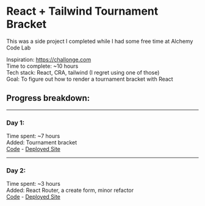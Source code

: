 # React + Tailwind Tournament Bracket

This was a side project I completed while I had some free time at Alchemy Code Lab  
  
Inspiration: https://challonge.com  
Time to complete: ~10 hours  
Tech stack: React, CRA, tailwind (I regret using one of those)  
Goal: To figure out how to render a tournament bracket with React

## Progress breakdown:  
  
---
  
### Day 1:
  
Time spent: ~7 hours  
Added: Tournament bracket  
[Code](https://github.com/Dylan-Floyd/Side-Project-React-Tournament-Bracket/tree/day1) - [Deployed Site](https://tender-cray-3afd57.netlify.app/) 
  
---  
  
### Day 2:
  
Time spent: ~3 hours  
Added: React Router, a create form, minor refactor  
[Code](https://github.com/Dylan-Floyd/Side-Project-React-Tournament-Bracket/tree/day2) - [Deployed Site](https://optimistic-khorana-251d84.netlify.app/)  
